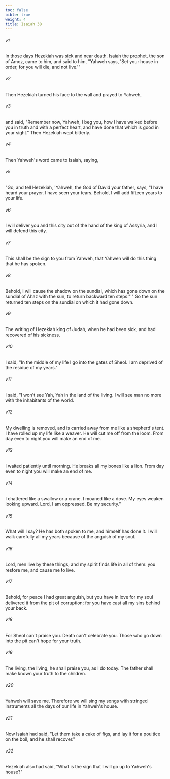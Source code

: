 ```yaml
---
toc: false
bible: true
weight: 4
title: Isaiah 38
---
```




###### v1 
In those days Hezekiah was sick and near death. Isaiah the prophet, the son of Amoz, came to him, and said to him, "Yahweh says, 'Set your house in order, for you will die, and not live.'" 

###### v2 
Then Hezekiah turned his face to the wall and prayed to Yahweh, 

###### v3 
and said, "Remember now, Yahweh, I beg you, how I have walked before you in truth and with a perfect heart, and have done that which is good in your sight." Then Hezekiah wept bitterly. 

###### v4 
Then Yahweh's word came to Isaiah, saying, 

###### v5 
"Go, and tell Hezekiah, 'Yahweh, the God of David your father, says, "I have heard your prayer. I have seen your tears. Behold, I will add fifteen years to your life. 

###### v6 
I will deliver you and this city out of the hand of the king of Assyria, and I will defend this city. 

###### v7 
This shall be the sign to you from Yahweh, that Yahweh will do this thing that he has spoken. 

###### v8 
Behold, I will cause the shadow on the sundial, which has gone down on the sundial of Ahaz with the sun, to return backward ten steps."'" So the sun returned ten steps on the sundial on which it had gone down. 

###### v9 
The writing of Hezekiah king of Judah, when he had been sick, and had recovered of his sickness. 

###### v10 
I said, "In the middle of my life I go into the gates of Sheol. I am deprived of the residue of my years." 

###### v11 
I said, "I won't see Yah, Yah in the land of the living. I will see man no more with the inhabitants of the world. 

###### v12 
My dwelling is removed, and is carried away from me like a shepherd's tent. I have rolled up my life like a weaver. He will cut me off from the loom. From day even to night you will make an end of me. 

###### v13 
I waited patiently until morning. He breaks all my bones like a lion. From day even to night you will make an end of me. 

###### v14 
I chattered like a swallow or a crane. I moaned like a dove. My eyes weaken looking upward. Lord, I am oppressed. Be my security." 

###### v15 
What will I say? He has both spoken to me, and himself has done it. I will walk carefully all my years because of the anguish of my soul. 

###### v16 
Lord, men live by these things; and my spirit finds life in all of them: you restore me, and cause me to live. 

###### v17 
Behold, for peace I had great anguish, but you have in love for my soul delivered it from the pit of corruption; for you have cast all my sins behind your back. 

###### v18 
For Sheol can't praise you. Death can't celebrate you. Those who go down into the pit can't hope for your truth. 

###### v19 
The living, the living, he shall praise you, as I do today. The father shall make known your truth to the children. 

###### v20 
Yahweh will save me. Therefore we will sing my songs with stringed instruments all the days of our life in Yahweh's house. 

###### v21 
Now Isaiah had said, "Let them take a cake of figs, and lay it for a poultice on the boil, and he shall recover." 

###### v22 
Hezekiah also had said, "What is the sign that I will go up to Yahweh's house?"
